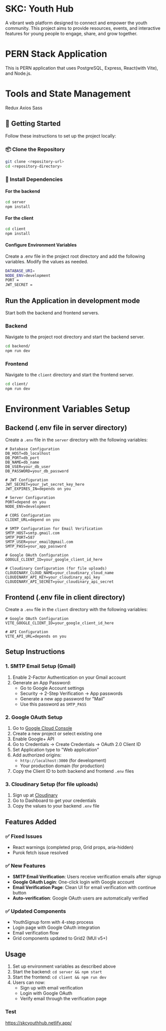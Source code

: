 # SKC: Youth Hub

A vibrant web platform designed to connect and empower the youth community. This project aims to provide resources, events, and interactive features for young people to engage, share, and grow together.

# PERN Stack Application 
This is PERN application that uses PostgreSQL, Express, React(with Vite), and Node.js.

# Tools and State Management
Redux
Axios
Sass

## 🚀 Getting Started

Follow these instructions to set up the project locally:

### 📦 Clone the Repository

```bash
git clone <repository-url>
cd <repository-directory>
```
### 📁 Install Dependencies

#### For the backend
```bash
cd server 
npm install
```


#### For the client
```bash
cd client 
npm install
```
#### Configure Environment Variables
Create a .env file in the project root directory and add the following variables. Modify the values as needed.

```bash
DATABASE_URI=
NODE_ENV=development
PORT = 
JWT_SECRET =  
```


## Run the Application in development mode

Start both the backend and frontend servers.

### Backend

Navigate to the project root directory and start the backend server.

```sh
cd backend/
npm run dev
```

### Frontend

Navigate to the `client` directory and start the frontend server.

```sh
cd client/
npm run dev
```

# Environment Variables Setup

## Backend (.env file in server directory)

Create a `.env` file in the `server` directory with the following variables:

```env
# Database Configuration
DB_HOST=db_localhost
DB_PORT=db_port 
DB_NAME=db_name
DB_USER=your_db_user
DB_PASSWORD=your_db_password

# JWT Configuration
JWT_SECRET=your_jwt_secret_key_here
JWT_EXPIRES_IN=depends on you

# Server Configuration
PORT=depend on you
NODE_ENV=development

# CORS Configuration
CLIENT_URL=depend on you

# SMTP Configuration for Email Verification
SMTP_HOST=smtp.gmail.com
SMTP_PORT=587
SMTP_USER=your_email@gmail.com
SMTP_PASS=your_app_password

# Google OAuth Configuration
GOOGLE_CLIENT_ID=your_google_client_id_here

# Cloudinary Configuration (for file uploads)
CLOUDINARY_CLOUD_NAME=your_cloudinary_cloud_name
CLOUDINARY_API_KEY=your_cloudinary_api_key
CLOUDINARY_API_SECRET=your_cloudinary_api_secret
```

## Frontend (.env file in client directory)

Create a `.env` file in the `client` directory with the following variables:

```env
# Google OAuth Configuration
VITE_GOOGLE_CLIENT_ID=your_google_client_id_here

# API Configuration
VITE_API_URL=depends on you
```

## Setup Instructions

### 1. SMTP Email Setup (Gmail)

1. Enable 2-Factor Authentication on your Gmail account
2. Generate an App Password:
   - Go to Google Account settings
   - Security → 2-Step Verification → App passwords
   - Generate a new app password for "Mail"
   - Use this password as `SMTP_PASS`

### 2. Google OAuth Setup

1. Go to [Google Cloud Console](https://console.cloud.google.com/)
2. Create a new project or select existing one
3. Enable Google+ API
4. Go to Credentials → Create Credentials → OAuth 2.0 Client ID
5. Set Application type to "Web application"
6. Add authorized origins:
   - `http://localhost:3000` (for development)
   - Your production domain (for production)
7. Copy the Client ID to both backend and frontend `.env` files

### 3. Cloudinary Setup (for file uploads)

1. Sign up at [Cloudinary](https://cloudinary.com/)
2. Go to Dashboard to get your credentials
3. Copy the values to your backend `.env` file

## Features Added

### ✅ Fixed Issues
- React warnings (completed prop, Grid props, aria-hidden)
- Purok fetch issue resolved

### ✅ New Features
- **SMTP Email Verification**: Users receive verification emails after signup
- **Google OAuth Login**: One-click login with Google account
- **Email Verification Page**: Clean UI for email verification with continue button
- **Auto-verification**: Google OAuth users are automatically verified

### ✅ Updated Components
- YouthSignup form with 4-step process
- Login page with Google OAuth integration
- Email verification flow
- Grid components updated to Grid2 (MUI v5+)

## Usage

1. Set up environment variables as described above
2. Start the backend: `cd server && npm start`
3. Start the frontend: `cd client && npm run dev`
4. Users can now:
   - Sign up with email verification
   - Login with Google OAuth
   - Verify email through the verification page


### Test 
https://skcyouthhub.netlify.app/